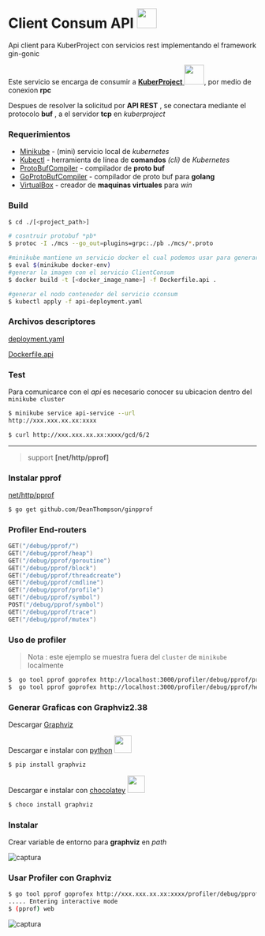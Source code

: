 # Client Consum API <img style="display:inline-block" width="40" heigth="40" src="https://user-images.githubusercontent.com/14255055/38960106-d2fb221e-4328-11e8-85b7-ca809bf39918.png">
Api client para KuberProject con servicios rest implementando el framework gin-gonic

Este servicio se encarga de consumir a <a href="https://github.com/theboshy/KuberProject"> **KuberProject** </a> <img style="display:inline-block" width="40" heigth="40" src="https://png.icons8.com/ios/50/000000/developer.png">, por medio de conexion **rpc**

Despues de resolver la solicitud por **API REST** , se conectara mediante el protocolo **buf** , a el servidor **tcp** 
en *kuberproject*

### Requerimientos 
* [Minikube](https://github.com/kubernetes/minikube) - (mini) servicio local de *kubernetes* 
* [Kubectl](https://kubernetes.io/docs/tasks/tools/install-kubectl/) - herramienta de línea de **comandos** *(cli)* de *Kubernetes*
* [ProtoBufCompiler](https://github.com/google/protobuf) - compilador de **proto buf**
* [GoProtoBufCompiler](https://github.com/golang/protobuf) - compilador de proto buf para **golang**
* [VirtualBox](https://www.virtualbox.org/) - creador de **maquinas virtuales** para *win*


### Build

```sh
$ cd ./[<project_path>]

# cosntruir protobuf *pb*
$ protoc -I ./mcs --go_out=plugins=grpc:./pb ./mcs/*.proto

#minikube mantiene un servicio docker el cual podemos usar para generar nuestro contenedor e imagen
$ eval $(minikube docker-env)
#generar la imagen con el servicio ClientConsum
$ docker build -t [<docker_image_name>] -f Dockerfile.api .

#generar el nodo contenedor del servicio cconsum 
$ kubectl apply -f api-deployment.yaml

```
### Archivos descriptores
[deployment.yaml](https://github.com/theboshy/ClientConsum/blob/master/api-deployment.yaml)

[Dockerfile.api](https://github.com/theboshy/ClientConsum/blob/master/Dockerfile.api)


### Test
Para comunicarce con el *api* es necesario conocer su ubicacion dentro del `minikube cluster`
```sh
$ minikube service api-service --url
http://xxx.xxx.xx.xx:xxxx
```

```sh
$ curl http://xxx.xxx.xx.xx:xxxx/gcd/6/2
```


-----

> support **[net/http/pprof]**

### Instalar pprof
[net/http/pprof](https://golang.org/pkg/net/http/pprof/)
```sh
$ go get github.com/DeanThompson/ginpprof
```

### Profiler End-routers
``` go
GET("/debug/pprof/")
GET("/debug/pprof/heap")
GET("/debug/pprof/goroutine")
GET("/debug/pprof/block")
GET("/debug/pprof/threadcreate")
GET("/debug/pprof/cmdline")
GET("/debug/pprof/profile")
GET("/debug/pprof/symbol")
POST("/debug/pprof/symbol")
GET("/debug/pprof/trace")
GET("/debug/pprof/mutex")
```
### Uso de profiler
> Nota : este ejemplo se muestra fuera del `cluster` de `minikube` localmente

```sh
$  go tool pprof goprofex http://localhost:3000/profiler/debug/pprof/profile/
$  go tool pprof goprofex http://localhost:3000/profiler/debug/pprof/heap/
```

### Generar Graficas con Graphviz2.38
Descargar
[Graphviz](https://graphviz.gitlab.io/download/)

Descargar e instalar con [python](https://www.python.org/) 
<img  width="35" heigth="35" src="http://www.pngall.com/wp-content/uploads/2016/05/Python-Logo-Free-Download-PNG.png">
```sh
$ pip install graphviz
```
Descargar e instalar con [chocolatey](https://chocolatey.org/) 
<img width="35" heigth="35" src="https://user-images.githubusercontent.com/14255055/38960311-a713a5f8-4329-11e8-9d01-aeb43bc1d511.png">

```sh
$ choco install graphviz
```


### Instalar 
Crear variable de entorno para **graphviz** en *path*

![captura](https://user-images.githubusercontent.com/14255055/38958417-cf0b53e6-4322-11e8-993b-df7850a63518.PNG)

### Usar Profiler con Graphviz
```sh
$ go tool pprof goprofex http://xxx.xxx.xx.xx:xxxx/profiler/debug/pprof/profile/
..... Entering interactive mode 
$ (pprof) web

```

![captura](https://user-images.githubusercontent.com/14255055/38959396-26b2e0ac-4326-11e8-9ac0-d1827aed1357.PNG)
